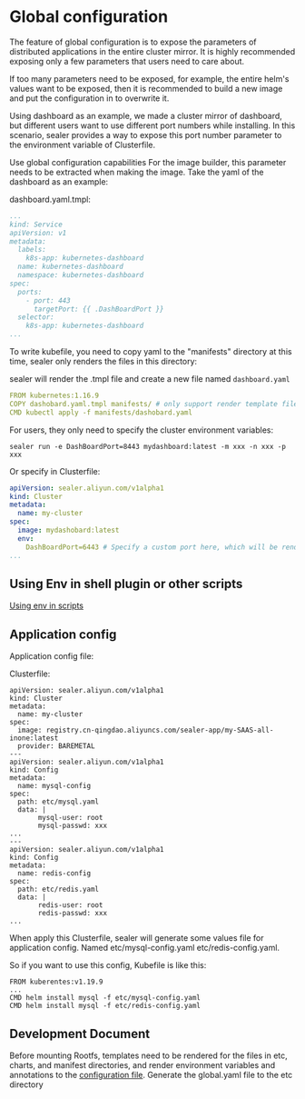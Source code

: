 # Global configuration

The feature of global configuration is to expose the parameters of distributed applications in the entire cluster mirror.
It is highly recommended exposing only a few parameters that users need to care about.

If too many parameters need to be exposed, for example, the entire helm's values ​​want to be exposed,
then it is recommended to build a new image and put the configuration in to overwrite it.

Using dashboard as an example, we made a cluster mirror of dashboard,
but different users want to use different port numbers while installing.
In this scenario, sealer provides a way to expose this port number parameter to the environment
variable of Clusterfile.

Use global configuration capabilities
For the image builder, this parameter needs to be extracted when making the image.
Take the yaml of the dashboard as an example:

dashboard.yaml.tmpl:

```yaml
...
kind: Service
apiVersion: v1
metadata:
  labels:
    k8s-app: kubernetes-dashboard
  name: kubernetes-dashboard
  namespace: kubernetes-dashboard
spec:
  ports:
    - port: 443
      targetPort: {{ .DashBoardPort }}
  selector:
    k8s-app: kubernetes-dashboard
...
```

To write kubefile, you need to copy yaml to the "manifests" directory at this time,
sealer only renders the files in this directory:

sealer will render the .tmpl file and create a new file named `dashboard.yaml`

```yaml
FROM kubernetes:1.16.9
COPY dashobard.yaml.tmpl manifests/ # only support render template files in `manifests etc charts` dirs
CMD kubectl apply -f manifests/dashobard.yaml
```

For users, they only need to specify the cluster environment variables:

```shell script
sealer run -e DashBoardPort=8443 mydashboard:latest -m xxx -n xxx -p xxx
```

Or specify in Clusterfile:

```yaml
apiVersion: sealer.aliyun.com/v1alpha1
kind: Cluster
metadata:
  name: my-cluster
spec:
  image: mydashobard:latest
  env:
    DashBoardPort=6443 # Specify a custom port here, which will be rendered into the mirrored yaml
...
```

## Using Env in shell plugin or other scripts

[Using env in scripts](https://github.com/sealerio/sealer/blob/main/docs/design/clusterfile-v2.md#using-env-in-configs-and-script)

## Application config

Application config file:

Clusterfile:

```
apiVersion: sealer.aliyun.com/v1alpha1
kind: Cluster
metadata:
  name: my-cluster
spec:
  image: registry.cn-qingdao.aliyuncs.com/sealer-app/my-SAAS-all-inone:latest
  provider: BAREMETAL
---
apiVersion: sealer.aliyun.com/v1alpha1
kind: Config
metadata:
  name: mysql-config
spec:
  path: etc/mysql.yaml
  data: |
       mysql-user: root
       mysql-passwd: xxx
...
---
apiVersion: sealer.aliyun.com/v1alpha1
kind: Config
metadata:
  name: redis-config
spec:
  path: etc/redis.yaml
  data: |
       redis-user: root
       redis-passwd: xxx
...
```

When apply this Clusterfile, sealer will generate some values file for application config. Named etc/mysql-config.yaml  etc/redis-config.yaml.

So if you want to use this config, Kubefile is like this:

```
FROM kuberentes:v1.19.9
...
CMD helm install mysql -f etc/mysql-config.yaml
CMD helm install mysql -f etc/redis-config.yaml
```

## Development Document

Before mounting Rootfs, templates need to be rendered for the files in etc, charts, and manifest directories,
and render environment variables and annotations to the [configuration file](
https://github.com/sealerio/sealer/blob/release-v0.8.6/pkg/filesystem/filesystem.go#L145).
Generate the global.yaml file to the etc directory